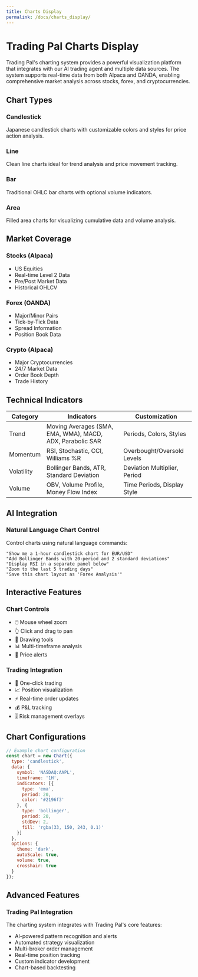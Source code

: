 ```yaml
---
title: Charts Display
permalink: /docs/charts_display/
---
```


# Trading Pal Charts Display

Trading Pal's charting system provides a powerful visualization platform that integrates with our AI trading agent and multiple data sources. The system supports real-time data from both Alpaca and OANDA, enabling comprehensive market analysis across stocks, forex, and cryptocurrencies.

## Chart Types

### Candlestick
Japanese candlestick charts with customizable colors and styles for price action analysis.

### Line
Clean line charts ideal for trend analysis and price movement tracking.

### Bar
Traditional OHLC bar charts with optional volume indicators.

### Area
Filled area charts for visualizing cumulative data and volume analysis.

## Market Coverage

### Stocks (Alpaca)
- US Equities
- Real-time Level 2 Data
- Pre/Post Market Data
- Historical OHLCV

### Forex (OANDA)
- Major/Minor Pairs
- Tick-by-Tick Data
- Spread Information
- Position Book Data

### Crypto (Alpaca)
- Major Cryptocurrencies
- 24/7 Market Data
- Order Book Depth
- Trade History

## Technical Indicators

| Category | Indicators | Customization |
|----------|------------|---------------|
| Trend | Moving Averages (SMA, EMA, WMA), MACD, ADX, Parabolic SAR | Periods, Colors, Styles |
| Momentum | RSI, Stochastic, CCI, Williams %R | Overbought/Oversold Levels |
| Volatility | Bollinger Bands, ATR, Standard Deviation | Deviation Multiplier, Period |
| Volume | OBV, Volume Profile, Money Flow Index | Time Periods, Display Style |

## AI Integration

### Natural Language Chart Control
Control charts using natural language commands:

```text
"Show me a 1-hour candlestick chart for EUR/USD"
"Add Bollinger Bands with 20-period and 2 standard deviations"
"Display RSI in a separate panel below"
"Zoom to the last 5 trading days"
"Save this chart layout as 'Forex Analysis'"
```

## Interactive Features

### Chart Controls
- 🖱️ Mouse wheel zoom
- 👆 Click and drag to pan
- 📏 Drawing tools
- 📊 Multi-timeframe analysis
- 🎯 Price alerts

### Trading Integration
- 💼 One-click trading
- 📈 Position visualization
- ⚡ Real-time order updates
- 💰 P&L tracking
- 🎚️ Risk management overlays

## Chart Configurations

```javascript
// Example chart configuration
const chart = new Chart({
  type: 'candlestick',
  data: {
    symbol: 'NASDAQ:AAPL',
    timeframe: '1H',
    indicators: [{
      type: 'ema',
      period: 20,
      color: '#2196f3'
    }, {
      type: 'bollinger',
      period: 20,
      stdDev: 2,
      fill: 'rgba(33, 150, 243, 0.1)'
    }]
  },
  options: {
    theme: 'dark',
    autoScale: true,
    volume: true,
    crosshair: true
  }
});
```

## Advanced Features

### Trading Pal Integration
The charting system integrates with Trading Pal's core features:

- AI-powered pattern recognition and alerts
- Automated strategy visualization
- Multi-broker order management
- Real-time position tracking
- Custom indicator development
- Chart-based backtesting
